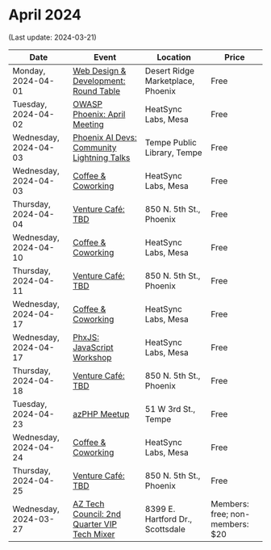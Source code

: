 # April 2024

(Last update: 2024-03-21)

| Date | Event | Location | Price |
| ---- | ----- | -------- | ----- |
| Monday, 2024-04-01 |[Web Design & Development: Round Table](https://www.meetup.com/webdesignersdevelopers/events/wdnrjtygcgbcb/) | Desert Ridge Marketplace, Phoenix | Free |
| Tuesday, 2024-04-02 | [OWASP Phoenix: April Meeting](https://www.meetup.com/owasp-phoenix-chapter/events/299764825/) | HeatSync Labs, Mesa | Free |
| Wednesday, 2024-04-03 |[Phoenix AI Devs: Community Lightning Talks](https://www.meetup.com/phx-ai-devs/events/299216316/) | Tempe Public Library, Tempe | Free |
| Wednesday, 2024-04-03 |[Coffee & Coworking](https://www.meetup.com/coffee-and-coworking-east-valley/events/mclbhtygcgbfb/) | HeatSync Labs, Mesa | Free |
| Thursday, 2024-04-04 |[Venture Café: TBD](https://venturecafephoenix.org/) | 850 N. 5th St., Phoenix | Free |
| Wednesday, 2024-04-10 |[Coffee & Coworking](https://www.meetup.com/coffee-and-coworking-east-valley/events/mclbhtygcgbnb/) | HeatSync Labs, Mesa | Free |
| Thursday, 2024-04-11 |[Venture Café: TBD](https://venturecafephoenix.org/) | 850 N. 5th St., Phoenix | Free |
| Wednesday, 2024-04-17 |[Coffee & Coworking](https://www.meetup.com/coffee-and-coworking-east-valley/events/mclbhtygcgbwb/) | HeatSync Labs, Mesa | Free |
| Wednesday, 2024-04-17 |[PhxJS: JavaScript Workshop](https://www.meetup.com/phoenix-javascript/events/gnxcktygcgbwb/) | HeatSync Labs, Mesa | Free |
| Thursday, 2024-04-18 |[Venture Café: TBD](https://venturecafephoenix.org/) | 850 N. 5th St., Phoenix | Free |
| Tuesday, 2024-04-23 |[azPHP Meetup](https://www.meetup.com/azphpug/events/mgffhtygcgbfc/) | 51 W 3rd St., Tempe | Free |
| Wednesday, 2024-04-24 |[Coffee & Coworking](https://www.meetup.com/coffee-and-coworking-east-valley/events/mclbhtygcgbgc/) | HeatSync Labs, Mesa | Free |
| Thursday, 2024-04-25 |[Venture Café: TBD](https://venturecafephoenix.org/) | 850 N. 5th St., Phoenix | Free |
| Wednesday, 2024-03-27 | [AZ Tech Council: 2nd Quarter VIP Tech Mixer](https://www.aztechcouncil.org/event/2024-march-after5-tech-mixer/) | 8399 E. Hartford Dr., Scottsdale | Members: free; non-members: $20 |
